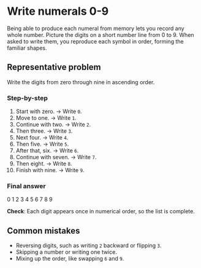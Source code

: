 # Write numerals 0-9

Being able to produce each numeral from memory lets you record any whole number. Picture the digits on a short number line from 0 to 9. When asked to write them, you reproduce each symbol in order, forming the familiar shapes.

## Representative problem

Write the digits from zero through nine in ascending order.

### Step-by-step

1. Start with zero. → Write `0`.
2. Move to one. → Write `1`.
3. Continue with two. → Write `2`.
4. Then three. → Write `3`.
5. Next four. → Write `4`.
6. Then five. → Write `5`.
7. After that, six. → Write `6`.
8. Continue with seven. → Write `7`.
9. Then eight. → Write `8`.
10. Finish with nine. → Write `9`.

### Final answer

0 1 2 3 4 5 6 7 8 9

**Check**: Each digit appears once in numerical order, so the list is complete.

## Common mistakes

- Reversing digits, such as writing `2` backward or flipping `3`.
- Skipping a number or writing one twice.
- Mixing up the order, like swapping `6` and `9`.
